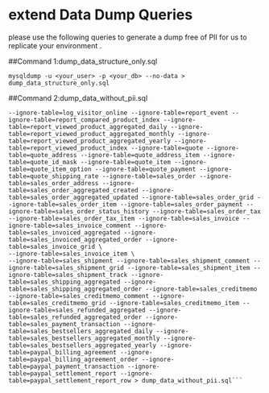 # extend Data Dump Queries

please use the following queries to generate a dump free of PII for us to replicate your environment .
 
##Command 1:dump_data_structure_only.sql

```mysqldump -u <your_user> -p <your_db> --no-data > dump_data_structure_only.sql```
 
##Command 2:dump_data_without_pii.sql

```mysqldump -u <your_user> -p <your_db> --ignore-table=customer_address_entity --ignore-table=customer_address_entity_datetime --ignore-table=customer_address_entity_decimal --ignore-table=customer_address_entity_int --ignore-table=customer_address_entity_text --ignore-table=customer_address_entity_varchar --ignore-table=customer_entity --ignore-table=customer_entity_datetime --ignore-table=customer_entity_decimal --ignore-table=customer_entity_int --ignore-table=customer_entity_text --ignore-table=customer_entity_varchar --ignore-table=customer_grid_flat --ignore-table=customer_log --ignore-table=customer_visitor --ignore-table=newsletter_subscriber --ignore-table=product_alert_price --ignore-table=product_alert_stock --ignore-table=vault_payment_token --ignore-table=vault_payment_token_order_payment_link --ignore-table=wishlist --ignore-table=wishlist_item --ignore-table=wishlist_item_option --ignore-table=catalogsearch_recommendations --ignore-table=core_session --ignore-table=log_url --ignore-table=log_url_info --ignore-table=log_visitor --ignore-table=log_visitor_info \
--ignore-table=log_visitor_online --ignore-table=report_event --ignore-table=report_compared_product_index --ignore-table=report_viewed_product_aggregated_daily --ignore-table=report_viewed_product_aggregated_monthly --ignore-table=report_viewed_product_aggregated_yearly --ignore-table=report_viewed_product_index --ignore-table=quote --ignore-table=quote_address --ignore-table=quote_address_item --ignore-table=quote_id_mask --ignore-table=quote_item --ignore-table=quote_item_option --ignore-table=quote_payment --ignore-table=quote_shipping_rate --ignore-table=sales_order --ignore-table=sales_order_address --ignore-table=sales_order_aggregated_created --ignore-table=sales_order_aggregated_updated --ignore-table=sales_order_grid --ignore-table=sales_order_item --ignore-table=sales_order_payment --ignore-table=sales_order_status_history --ignore-table=sales_order_tax --ignore-table=sales_order_tax_item --ignore-table=sales_invoice --ignore-table=sales_invoice_comment --ignore-table=sales_invoiced_aggregated --ignore-table=sales_invoiced_aggregated_order --ignore-table=sales_invoice_grid \
--ignore-table=sales_invoice_item \
--ignore-table=sales_shipment --ignore-table=sales_shipment_comment --ignore-table=sales_shipment_grid --ignore-table=sales_shipment_item --ignore-table=sales_shipment_track --ignore-table=sales_shipping_aggregated --ignore-table=sales_shipping_aggregated_order --ignore-table=sales_creditmemo --ignore-table=sales_creditmemo_comment --ignore-table=sales_creditmemo_grid --ignore-table=sales_creditmemo_item --ignore-table=sales_refunded_aggregated --ignore-table=sales_refunded_aggregated_order --ignore-table=sales_payment_transaction --ignore-table=sales_bestsellers_aggregated_daily --ignore-table=sales_bestsellers_aggregated_monthly --ignore-table=sales_bestsellers_aggregated_yearly --ignore-table=paypal_billing_agreement --ignore-table=paypal_billing_agreement_order --ignore-table=paypal_payment_transaction --ignore-table=paypal_settlement_report --ignore-table=paypal_settlement_report_row > dump_data_without_pii.sql```
 

 
